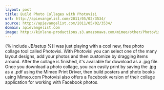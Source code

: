 ```yaml
---
layout: post
title: Build Photo Collages with Photovisi
url: http://apievangelist.com/2011/05/02/3534/
source: http://apievangelist.com/2011/05/02/3534/
domain: apievangelist.com
image: http://kinlane-productions.s3.amazonaws.com/mimeo/other/PhotoVisi.png
---
```

{% include JB/setup %}I was just playing with a cool new, free photo collage tool called Photovisi.
With Photovisi you can select one of the many layout designs, add your photos and then customize by dragging items around.
After the collage is finished, it's available for download as a .jpg file.
Once you download a photo collage, you can easily print by saving the .jpg as a .pdf using the Mimeo Print Driver, then build posters and photo books using Mimeo.com
Photovisi also offers a Facebook version of their collage application for working with Facebook photos.